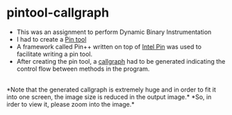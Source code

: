 # pintool-callgraph
* This was an assignment to perform Dynamic Binary Instrumentation
* I had to create a [Pin tool](https://software.intel.com/en-us/articles/pin-a-dynamic-binary-instrumentation-tool)
* A framework called Pin++ written on top of [Intel Pin](https://software.intel.com/en-us/articles/pin-a-dynamic-binary-instrumentation-tool) was used to facilitate writing a pin tool.
* After creating the pin tool, a [callgraph](https://en.wikipedia.org/wiki/Call_graph) had to be generated indicating the control flow between methods in the program.
<br/>
*Note that the generated callgraph is extremely huge and in order to fit it into one screen, the image size is reduced in the output image.*
*So, in irder to view it, please zoom into the image.*
